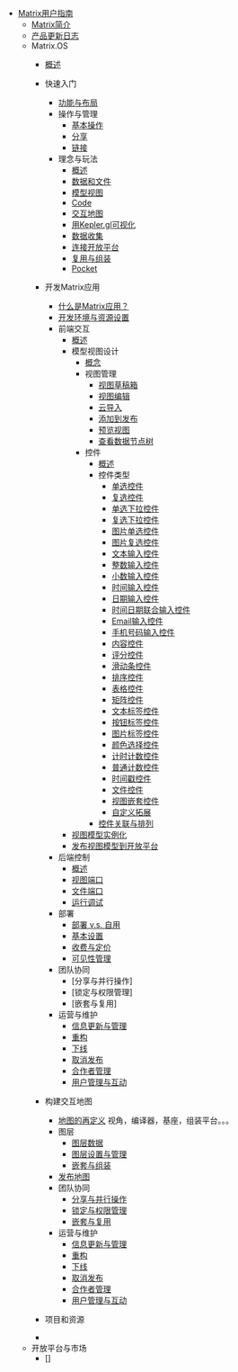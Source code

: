 - [Matrix用户指南](zh-cn/userguide/README.md)
  - [Matrix简介](zh-cn/userguide/matrixintro.md)
  - [产品更新日志](zh-cn/userguide/updatelog.md)
  - Matrix.OS
    - [概述](zh-cn/userguide/os/README.md)
    - 快速入门
      - [功能与布局](zh-cn/userguide/os/layout.md)
      - 操作与管理
        - [基本操作](zh-cn/userguide/os/filebasic.md)
        - [分享](zh-cn/userguide/os/filebasic.md)
        - [链接](zh-cn/userguide/os/filebasic.md)
      - 理念与玩法
        - [概述](zh-cn/userguide/os/filebasic.md)
        - [数据和文件](zh-cn/userguide/os/filebasic.md)
        - [模型视图](zh-cn/userguide/os/filebasic.md)
        - [Code](zh-cn/userguide/os/filebasic.md)
        - [交互地图](zh-cn/userguide/os/filebasic.md)
        - [用Kepler.gl可视化](zh-cn/userguide/os/filebasic.md)
        - [数据收集](zh-cn/userguide/os/filebasic.md)
        - [连接开放平台](zh-cn/userguide/os/filebasic.md)
        - [复用与组装](zh-cn/userguide/os/filebasic.md)
        - [Pocket](zh-cn/userguide/os/filebasic.md)
    - 开发Matrix应用
      - [什么是Matrix应用？](zh-cn/userguide/os/filebasic.md)
      - [开发环境与资源设置](zh-cn/userguide/os/filebasic.md)
      - 前端交互
        - [概述](zh-cn/userguide/os/filebasic.md)
        - 模型视图设计
          - [概念](zh-cn/userguide/modelview/README.md)
          - 视图管理
            - [视图草稿箱](zh-cn/userguide/modelview/control.md)
            - [视图编辑](zh-cn/userguide/modelview/control.md)
            - [云导入](zh-cn/userguide/modelview/control.md)
            - [添加到发布](zh-cn/userguide/modelview/control.md)
            - [预览视图](zh-cn/userguide/modelview/control.md)
            - [查看数据节点树](zh-cn/userguide/modelview/control.md)
          - 控件
            - [概述](zh-cn/userguide/modelview/control.md)
            - 控件类型
              - [单选控件](zh-cn/userguide/modelview/singlechoice.md)
              - [复选控件](zh-cn/userguide/modelview/multiplechoice.md)
              - [单选下拉控件](zh-cn/userguide/modelview/singledrop.md)
              - [复选下拉控件](zh-cn/userguide/modelview/multipledrop.md)
              - [图片单选控件](zh-cn/userguide/modelview/singlepicchoice.md)
              - [图片复选控件](zh-cn/userguide/modelview/multiplepicchoice.md)
              - [文本输入控件](zh-cn/userguide/modelview/textbox.md)
              - [整数输入控件](zh-cn/userguide/modelview/integer.md)
              - [小数输入控件](zh-cn/userguide/modelview/float.md)
              - [时间输入控件](zh-cn/userguide/modelview/time.md)
              - [日期输入控件](zh-cn/userguide/modelview/date.md)
              - [时间日期联合输入控件](zh-cn/userguide/modelview/datetime.md)
              - [Email输入控件](zh-cn/userguide/modelview/emailbox.md)
              - [手机号码输入控件](zh-cn/userguide/modelview/phone.md)
              - [内容控件](zh-cn/userguide/modelview/contents.md)
              - [评分控件](zh-cn/userguide/modelview/rating.md)
              - [滑动条控件](zh-cn/userguide/modelview/slider.md)
              - [排序控件](zh-cn/userguide/modelview/ranking.md)
              - [表格控件](zh-cn/userguide/modelview/tables.md)
              - [矩阵控件](zh-cn/userguide/modelview/matrices.md)
              - [文本标签控件](zh-cn/userguide/modelview/texttag.md)
              - [按钮标签控件](zh-cn/userguide/modelview/buttontag.md)
              - [图片标签控件](zh-cn/userguide/modelview/pictag.md)
              - [颜色选择控件](zh-cn/userguide/modelview/colorpick.md)
              - [计时计数控件](zh-cn/userguide/modelview/timingcount.md)
              - [普通计数控件](zh-cn/userguide/modelview/normalcount.md)
              - [时间戳控件](zh-cn/userguide/modelview/timestamp.md)
              - [文件控件](zh-cn/userguide/modelview/filebox.md)
              - [视图嵌套控件](zh-cn/userguide/modelview/nest.md)
              - [自定义拓展](zh-cn/userguide/modelview/customize.md)
            - [控件关联与排列](zh-cn/userguide/code/README.md)
        - [视图模型实例化](zh-cn/userguide/code/README.md)
        - [发布视图模型到开放平台](zh-cn/userguide/modelview/control.md)
      - 后端控制
        - [概述](zh-cn/userguide/code/README.md)
        - [视图端口](zh-cn/userguide/code/devguide.md)
        - [文件端口](zh-cn/userguide/code/devguide.md)
        - [运行调试](zh-cn/userguide/code/devguide.md)
      - 部署
        - [部署 v.s. 自用](zh-cn/userguide/code/devguide.md)
        - [基本设置](zh-cn/userguide/code/devguide.md)
        - [收费与定价](zh-cn/userguide/code/devguide.md)
        - [可见性管理](zh-cn/userguide/code/devguide.md)
      - 团队协同
        - [分享与并行操作]
        - [锁定与权限管理]
        - [嵌套与复用]
      - 运营与维护
        - [信息更新与管理](zh-cn/userguide/code/devguide.md)
        - [重构](zh-cn/userguide/code/devguide.md)
        - [下线](zh-cn/userguide/code/devguide.md)
        - [取消发布](zh-cn/userguide/code/devguide.md)
        - [合作者管理](zh-cn/userguide/code/devguide.md)
        - [用户管理与互动](zh-cn/userguide/code/devguide.md)
    - 构建交互地图
      - [地图的再定义](zh-cn/userguide/map/README.md) 视角，编译器，基座，组装平台。。。
      - 图层
        - [图层数据](zh-cn/userguide/map/README.md)
        - [图层设置与管理](zh-cn/userguide/map/README.md)
        - [嵌套与组装](zh-cn/userguide/map/README.md)
      - [发布地图](zh-cn/userguide/map/README.md)
      - 团队协同
        - [分享与并行操作](zh-cn/userguide/map/README.md)
        - [锁定与权限管理](zh-cn/userguide/map/README.md)
        - [嵌套与复用](zh-cn/userguide/map/README.md)
      - 运营与维护
        - [信息更新与管理](zh-cn/userguide/code/devguide.md)
        - [重构](zh-cn/userguide/code/devguide.md)
        - [下线](zh-cn/userguide/code/devguide.md)
        - [取消发布](zh-cn/userguide/code/devguide.md)
        - [合作者管理](zh-cn/userguide/code/devguide.md)
        - [用户管理与互动](zh-cn/userguide/code/devguide.md)
    - 项目和资源
      
      

    - 
  - 开放平台与市场
    - []



    

